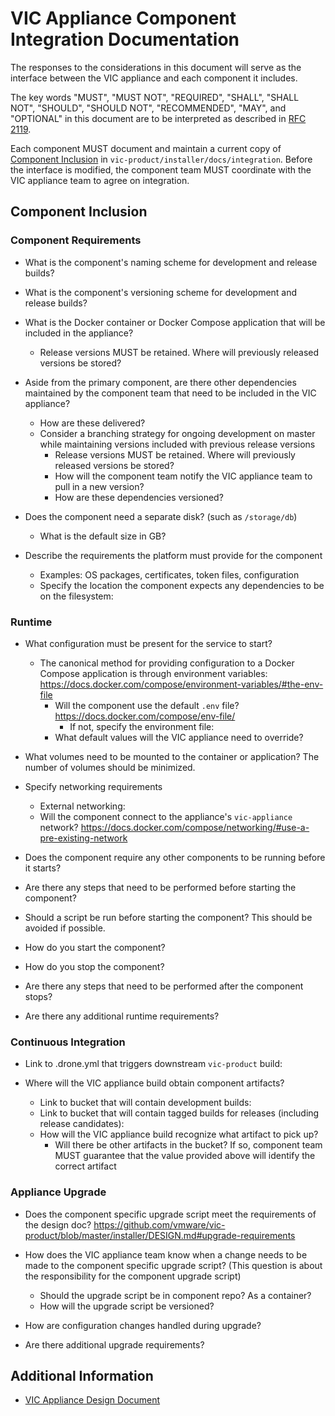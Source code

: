 # VIC Appliance Component Integration Documentation

The responses to the considerations in this document will serve as the interface between the VIC
appliance and each component it includes. 

The key words "MUST", "MUST NOT", "REQUIRED", "SHALL", "SHALL NOT", "SHOULD", "SHOULD NOT",
"RECOMMENDED",  "MAY", and "OPTIONAL" in this document are to be interpreted as described in [RFC
2119](https://tools.ietf.org/html/rfc2119).

Each component MUST document and maintain a current copy of [Component
Inclusion](#component-inclusion) in `vic-product/installer/docs/integration`. Before the interface
is modified, the component team MUST coordinate with the VIC appliance team to agree on integration.

## Component Inclusion

### Component Requirements
- What is the component's naming scheme for development and release builds?

- What is the component's versioning scheme for development and release builds?

- What is the Docker container or Docker Compose application that will be included in the appliance?

    - Release versions MUST be retained. Where will previously released versions be stored? 

- Aside from the primary component, are there other dependencies maintained by the component team
  that need to be included in the VIC appliance? 

    - How are these delivered?
    - Consider a branching strategy for ongoing development on master while maintaining versions
      included with previous release versions
        - Release versions MUST be retained. Where will previously released versions be stored?
        - How will the component team notify the VIC appliance team to pull in a new version?
        - How are these dependencies versioned? 

- Does the component need a separate disk? (such as `/storage/db`)
    - What is the default size in GB?

- Describe the requirements the platform must provide for the component
    - Examples: OS packages, certificates, token files, configuration
    - Specify the location the component expects any dependencies to be on the filesystem:

### Runtime
- What configuration must be present for the service to start?

    - The canonical method for providing configuration to a Docker Compose application is through
      environment variables: https://docs.docker.com/compose/environment-variables/#the-env-file
        - Will the component use the default `.env` file? https://docs.docker.com/compose/env-file/
            - If not, specify the environment file:
        - What default values will the VIC appliance need to override?

- What volumes need to be mounted to the container or application? The number of volumes should be
  minimized.

- Specify networking requirements
    - External networking:
    - Will the component connect to the appliance's `vic-appliance` network?
      https://docs.docker.com/compose/networking/#use-a-pre-existing-network

- Does the component require any other components to be running before it starts?

- Are there any steps that need to be performed before starting the component?

- Should a script be run before starting the component? This should be avoided if possible.

- How do you start the component?

- How do you stop the component?

- Are there any steps that need to be performed after the component stops?

- Are there any additional runtime requirements?

### Continuous Integration
- Link to .drone.yml that triggers downstream `vic-product` build:

- Where will the VIC appliance build obtain component artifacts?

    - Link to bucket that will contain development builds:
    - Link to bucket that will contain tagged builds for releases (including release candidates):
    - How will the VIC appliance build recognize what artifact to pick up?
        - Will there be other artifacts in the bucket? If so, component team MUST guarantee that the
          value provided above will identify the correct artifact 

### Appliance Upgrade
- Does the component specific upgrade script meet the requirements of the design doc?
  https://github.com/vmware/vic-product/blob/master/installer/DESIGN.md#upgrade-requirements

- How does the VIC appliance team know when a change needs to be made to the component specific
  upgrade script? (This question is about the responsibility for the component upgrade script)

    - Should the upgrade script be in component repo? As a container?
    - How will the upgrade script be versioned?

- How are configuration changes handled during upgrade?

- Are there additional upgrade requirements?

    
## Additional Information

- [VIC Appliance Design
  Document](https://github.com/vmware/vic-product/blob/master/installer/DESIGN.md)
